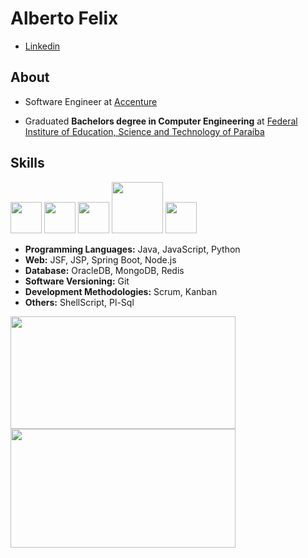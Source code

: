 # Alberto Felix

- [Linkedin](https://www.linkedin.com/in/alberto-da-silva-felix-a5643896/)

## About

- Software Engineer at [Accenture](https://www.accenture.com/br-pt)

- Graduated **Bachelors degree in Computer Engineering** at [Federal Institure of Education, Science and Technology of Paraíba](https://www.ifpb.edu.br/en)

## Skills

<div  width="100%">

  <img src="https://cdn.jsdelivr.net/gh/devicons/devicon/icons/java/java-original.svg"  width="50"/>         
  <img src="https://cdn.jsdelivr.net/gh/devicons/devicon/icons/javascript/javascript-original.svg"  width="50"/>
  <img src="https://p7.hiclipart.com/preview/306/37/167/node-js-javascript-web-application-eqtdXpress-js-computer-software-others.jpg" width="50"/>
  <img src="https://image.pngaaa.com/585/4879585-middle.png" width="82"/>
  <img src="https://cdn.jsdelivr.net/gh/devicons/devicon/icons/python/python-original.svg" width="50" />          
              
</div>

- **Programming Languages:** Java, JavaScript, Python
- **Web:** JSF, JSP, Spring Boot, Node.js
- **Database:** OracleDB, MongoDB, Redis
- **Software Versioning:** Git
- **Development Methodologies:** Scrum, Kanban
- **Others:** ShellScript, Pl-Sql

<div >
  <a href="https://github.com/AlbertoFelix">
  <img height="180em" width="360em" src="https://github-readme-stats.vercel.app/api?username=AlbertoFelix&show_icons=true&theme=algolia&border_radius=1.7em" />
    
  <img height="190em" width="360em" src="https://github-readme-stats.vercel.app/api/top-langs/?username=AlbertoFelix&layout=compact&theme=algolia&border_radius=1em" />
</div>
